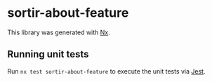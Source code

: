 # sortir-about-feature

This library was generated with [Nx](https://nx.dev).

## Running unit tests

Run `nx test sortir-about-feature` to execute the unit tests via [Jest](https://jestjs.io).
